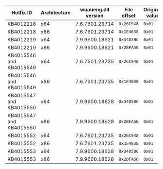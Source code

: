 Hotfix ID | Architecture | wuaueng.dll version | File offset | Original value | Patched value
--------- | ------------ | ------------------- | ----------- | -------------- | -------------
KB4012218 | x64 | 7.6.7601.23714 | `0x26C948` | `0x01` | `0x00`
KB4012218 | x86 | 7.6.7601.23714 | `0x1E4638` | `0x01` | `0x00`
KB4012219 | x64 | 7.9.9600.18621 | `0x34D3BC` | `0x01` | `0x00`
KB4012219 | x86 | 7.9.9600.18621 | `0x2BFA50` | `0x01` | `0x00`
KB4015546 and KB4015549 | x64 | 7.6.7601.23735 | `0x26C948` | `0x01` | `0x00`
KB4015546 and KB4015549 | x86 | 7.6.7601.23735 | `0x1E4838` | `0x01` | `0x00`
KB4015547 and KB4015550 | x64 | 7.9.9600.18628 | `0x34D5BC` | `0x01` | `0x00`
KB4015547 and KB4015550 | x86 | 7.9.9600.18628 | `0x2BFA50` | `0x01` | `0x00`
KB4015552 | x64 | 7.6.7601.23735 | `0x26C948` | `0x01` | `0x00`
KB4015552 | x86 | 7.6.7601.23735 | `0x1E4838` | `0x01` | `0x00`
KB4015553 | x64 | 7.9.9600.18628 | `0x34D5BC` | `0x01` | `0x00`
KB4015553 | x86 | 7.9.9600.18628 | `0x2BFA50` | `0x01` | `0x00`
